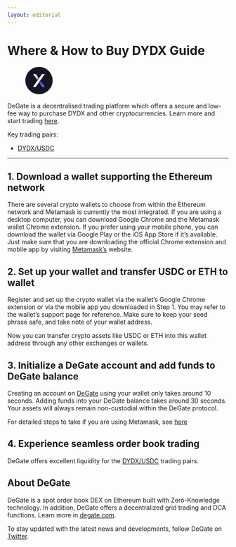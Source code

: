 ```yaml
---
layout: editorial
---
```


# Where & How to Buy DYDX Guide

<figure><img src="../.gitbook/assets/dydx_0x92d6c1e31e14520e676a687f0a93788b716beff51716284224477.jpg" alt="" width="64" style="border-radius: 50%;"><figcaption></figcaption></figure>

DeGate is a decentralised trading platform which offers a secure and low-fee way to purchase DYDX and other cryptocurrencies. Learn more and start trading [here](https://app.degate.com/trade/USDC/0x92d6c1e31e14520e676a687f0a93788b716beff5?utm_source=howtobuy).&#x20;

Key trading pairs:

* [DYDX/USDC](https://app.degate.com/trade/USDC/DYDX?utm_source=howtobuy)

***

## 1. Download a wallet supporting the Ethereum network

There are several crypto wallets to choose from within the Ethereum network and Metamask is currently the most integrated. If you are using a desktop computer, you can download Google Chrome and the Metamask wallet Chrome extension. If you prefer using your mobile phone, you can download the wallet via Google Play or the iOS App Store if it’s available. Just make sure that you are downloading the official Chrome extension and mobile app by visiting [Metamask’s](https://metamask.io/) website.

## 2. Set up your wallet and transfer USDC or ETH to wallet

Register and set up the crypto wallet via the wallet’s Google Chrome extension or via the mobile app you downloaded in Step 1. You may refer to the wallet’s support page for reference. Make sure to keep your seed phrase safe, and take note of your wallet address.&#x20;

Now you can transfer crypto assets like USDC or ETH into this wallet address through any other exchanges or wallets.

## 3. Initialize a DeGate account and add funds to DeGate balance

Creating an account on [DeGate](https://app.degate.com/?utm_source=DYDX_howtobuy) using your wallet only takes around 10 seconds. Adding funds into your DeGate balance takes around 30 seconds. Your assets will always remain non-custodial within the DeGate protocol.

For detailed steps to take if you are using Metamask, see [here](https://docs.degate.com/v/product_en/main-features/wallet-connectivity/metamask)

## 4. Experience seamless order book trading

DeGate offers excellent liquidity for the [DYDX/USDC](https://app.degate.com/trade/USDC/DYDX?utm_source=howtobuy) trading pairs.&#x20;

## About DeGate

DeGate is a spot order book DEX on Ethereum built with Zero-Knowledge technology. In addition, DeGate offers a decentralized grid trading and DCA functions. Learn more in [degate.com](https://degate.com/?utm_source=DYDX_howtobuy).

To stay updated with the latest news and developments, follow DeGate on [Twitter](https://twitter.com/degatedex).
